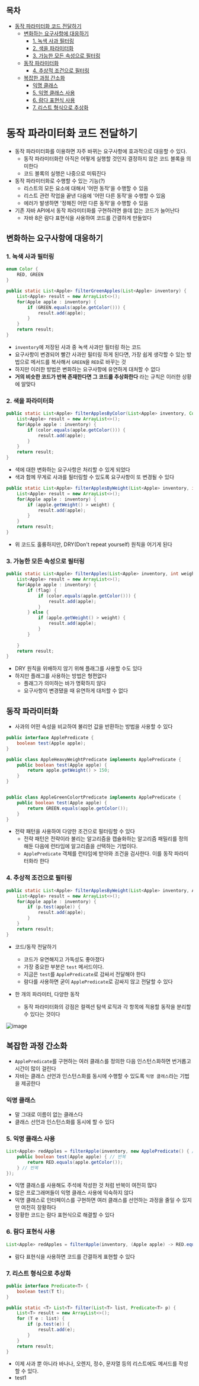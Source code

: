 ## 목차
- [동작 파라미터화 코드 전달하기](#동작-파라미터화-코드-전달하기)
  - [변화하는 요구사항에 대응하기](#변화하는-요구사항에-대응하기)
    - [1. 녹색 사과 필터링](#1-녹색-사과-필터링)
    - [2. 색을 파라미터화](#2-색을-파라미터화)
    - [3. 가능한 모든 속성으로 필터링](#3-가능한-모든-속성으로-필터링)
  - [동작 파라미터화](#동작-파라미터화)
    - [4. 추상적 조건으로 필터링](#4-추상적-조건으로-필터링)
  - [복잡한 과정 간소화](#복잡한-과정-간소화)
    - [익명 클래스](#익명-클래스)
    - [5. 익명 클래스 사용](#5-익명-클래스-사용)
    - [6. 람다 표현식 사용](#6-람다-표현식-사용)
    - [7. 리스트 형식으로 추상화](#7-리스트-형식으로-추상화)
# 동작 파라미터화 코드 전달하기
- 동작 파라미터화를 이용하면 자주 바뀌는 요구사항에 효과적으로 대응할 수 있다.
  - 동작 파라미터화란 아직은 어떻게 실행할 것인지 결정하지 않은 코드 블록을 의미한다
  - 코드 블록의 실행은 나중으로 미뤄진다
- 동작 파라미터화로 수행할 수 있는 기능(?)
  - 리스트의 모든 요소에 대해서 '어떤 동작'을 수행할 수 있음
  - 리스트 관련 작업을 끝낸 다음에 '어떤 다른 동작'을 수행할 수 있음
  - 에러가 발생하면 '정해진 어떤 다른 동작'을 수행할 수 있음
- 기존 자바 API에서 동작 파라미터화를 구현하려면 쓸데 없는 코드가 늘어난다
  - 자바 8은 람다 표현식을 사용하여 코드를 간결하게 만들었다

## 변화하는 요구사항에 대응하기
### 1. 녹색 사과 필터링
```java
enum Color {
    RED, GREEN
}

public static List<Apple> filterGreenApples(List<Apple> inventory) {
    List<Apple> result = new ArrayList<>();
    for(Apple apple : inventory) {
        if (GREEN.equals(apple.getColor())) {
            result.add(apple);
        }
    }
    return result;
}
```
- `inventory`에 저장된 사과 중 녹색 사과만 필터링 하는 코드
- 요구사항이 변경되어 빨간 사과만 필터링 하게 된다면, 가장 쉽게 생각할 수 있는 방법으로 메서드를 복사해서 `GREEN`을 `RED`로 바꾸는 것
- 하지만 이러한 방법은 변화하는 요구사항에 유연하게 대처할 수 없다
- **거의 비슷한 코드가 반복 존재한다면 그 코드를 추상화한다** 라는 규칙은 이러한 상황에 알맞다

### 2. 색을 파라미터화
```java
public static List<Apple> filterApplesByColor(List<Apple> inventory, Color color) {
    List<Apple> result = new ArrayList<>();
    for(Apple apple : inventory) {
        if (color.equals(apple.getColor())) {
            result.add(apple);
        }
    }
    return result;
}
```

- 색에 대한 변화하는 요구사항은 처리할 수 있게 되었다
- 색과 함께 무게로 사과를 필터링할 수 있도록 요구사항이 또 변경될 수 있다

```java
public static List<Apple> filterApplesByWeight(List<Apple> inventory, int weight) {
    List<Apple> result = new ArrayList<>();
    for(Apple apple : inventory) {
        if (apple.getWeight() > weight) {
            result.add(apple);
        }
    }
    return result;
}
```
- 위 코드도 훌륭하지만, DRY(Don't repeat yourself) 원칙을 어기게 된다

### 3. 가능한 모든 속성으로 필터링
```java
public static List<Apple> filterApples(List<Apple> inventory, int weight, Color color, boolean flag) {
    List<Apple> result = new ArrayList<>();
    for(Apple apple : inventory) {
        if (flag) {
            if (color.equals(apple.getColor())) {
                result.add(apple);
            }
        } else {
            if (apple.getWeight() > weight) {
                result.add(apple);
            }
        }
        
    }
    return result;
}
```
- DRY 원칙을 위배하지 않기 위해 플래그를 사용할 수도 있다
- 하지만 플래그를 사용하는 방법은 형편없다
  - 플래그가 의미하는 바가 명확하지 않다
  - 요구사항이 변경됐을 때 유연하게 대처할 수 없다

## 동작 파라미터화
- 사과의 어떤 속성을 비교하여 불리언 값을 반환하는 방법을 사용할 수 있다

```java
public interface ApplePredicate {
    boolean test(Apple apple);
}

public class AppleHeavyWeightPredicate implements ApplePredicate {
    public boolean test(Apple apple) {
        return apple.getWeight() > 150;
    }
}


public class AppleGreenColortPredicate implements ApplePredicate {
    public boolean test(Apple apple) {
        return GREEN.equals(apple.getColor());
    }
}
```

- 전략 패턴을 사용하여 다양한 조건으로 필터링할 수 있다
  - 전략 패턴은 전략이라 불리는 알고리즘을 캡슐화하는 알고리즘 패밀리를 정의해둔 다음에 런타임에 알고리즘을 선택하는 기법이다.
  - `ApplePredicate` 객체를 런타임에 받아와 조건을 검사한다. 이를 동작 파라미터화라 한다

### 4. 추상적 조건으로 필터링
```java
public static List<Apple> filterApplesByWeight(List<Apple> inventory, ApplePredicate p) {
    List<Apple> result = new ArrayList<>();
    for(Apple apple : inventory) {
        if (p.test(apple)) {
            result.add(apple);
        }
    }
    return result;
}
```

- 코드/동작 전달하기
  - 코드가 유연해지고 가독성도 좋아졌다
  - 가장 중요한 부분은 `test` 메서드이다.
  - 지금은 `test`를 `ApplePredicate`로 감싸서 전달해야 한다
  - 람다를 사용하면 굳이 `ApplePredicate`로 감싸지 않고 전달할 수 있다

- 한 개의 파라미터, 다양한 동작
  - 동작 파라미터화의 강점은 컬렉션 탐색 로직과 각 항목에 적용할 동작을 분리할 수 있다는 것이다

![image](https://user-images.githubusercontent.com/60502370/165721870-bdeee4cd-46f7-4f04-9cb2-254582ed9682.png)

## 복잡한 과정 간소화
- `ApplePredicate`를 구현하는 여러 클래스를 정의한 다음 인스턴스화하면 번거롭고 시간이 많이 걸린다
- 자바는 클래스 선언과 인스턴스화를 동시에 수행할 수 있도록 `익명 클래스`라는 기법을 제공한다

### 익명 클래스
- 말 그대로 이름이 없는 클래스다
- 클래스 선언과 인스턴스화를 동시에 할 수 있다

### 5. 익명 클래스 사용
```java
List<Apple> redApples = filterApple(inventory, new ApplePredicate() { // 반복
    public boolean test(Apple apple) { // 반복
        return RED.equals(apple.getColor());
    } // 반복
});
```

- 익명 클래스를 사용해도 주석에 작성한 것 처럼 반복이 여전히 많다
- 많은 프로그래머들이 익명 클래스 사용에 익숙하지 않다
- 익명 클래스로 인터페이스를 구현하면 여러 클래스를 선언하는 과정을 줄일 수 있지만 여전히 장황하다
- 장황한 코드는 람다 표현식으로 해결할 수 있다

### 6. 람다 표현식 사용
```java
List<Apple> redApples = filterApple(inventory, (Apple apple) -> RED.equals(apple.getColor()));
```
- 람다 표현식을 사용하면 코드를 간결하게 표현할 수 있다

### 7. 리스트 형식으로 추상화
```java
public interface Predicate<T> {
    boolean test(T t);
}

public static <T> List<T> filter(List<T> list, Predicate<T> p) {
    List<T> result = new ArrayList<>();
    for (T e : list) {
        if (p.test(e)) {
            result.add(e);
        }
    }
    return result;
}
```

- 이제 사과 뿐 아니라 바나나, 오렌지, 정수, 문자열 등의 리스트에도 메서드를 작성할 수 있다.
- test1